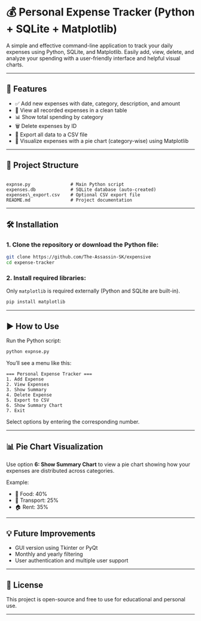 # 💰 Personal Expense Tracker (Python + SQLite + Matplotlib)

A simple and effective command-line application to track your daily expenses using Python, SQLite, and Matplotlib. Easily add, view, delete, and analyze your spending with a user-friendly interface and helpful visual charts.

---

## 📌 Features

- ✅ Add new expenses with date, category, description, and amount
- 📄 View all recorded expenses in a clean table
- 📊 Show total spending by category
- 🗑️ Delete expenses by ID
- 📁 Export all data to a CSV file
- 🎨 Visualize expenses with a pie chart (category-wise) using Matplotlib

---

## 📂 Project Structure

```

expnse.py               # Main Python script
expenses.db             # SQLite database (auto-created)
expenses\_export.csv    # Optional CSV export file
README.md               # Project documentation

````

---

## 🛠️ Installation

### 1. Clone the repository or download the Python file:

```bash
git clone https://github.com/The-Assassin-SK/expensive
cd expense-tracker
````

### 2. Install required libraries:

Only `matplotlib` is required externally (Python and SQLite are built-in).

```bash
pip install matplotlib
```

---

## ▶️ How to Use

Run the Python script:

```bash
python expnse.py
```

You’ll see a menu like this:

```
=== Personal Expense Tracker ===
1. Add Expense
2. View Expenses
3. Show Summary
4. Delete Expense
5. Export to CSV
6. Show Summary Chart
7. Exit
```

Select options by entering the corresponding number.

---

## 📊 Pie Chart Visualization

Use option **6: Show Summary Chart** to view a pie chart showing how your expenses are distributed across categories.

Example:

* 🍔 Food: 40%
* 🚕 Transport: 25%
* 🏠 Rent: 35%

---

## 💡 Future Improvements

* GUI version using Tkinter or PyQt
* Monthly and yearly filtering
* User authentication and multiple user support

---

## 📄 License

This project is open-source and free to use for educational and personal use.

---

